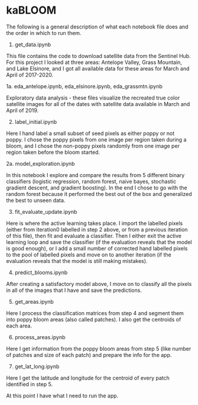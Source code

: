 # kaBLOOM


The following is a general description of what each notebook file does and the order in which to run them.


1. get_data.ipynb

This file contains the code to download satellite data from the Sentinel Hub. For this project I looked at three areas: Antelope Valley, Grass Mountain, and Lake Elsinore, and I got all available data for these areas for March and April of 2017-2020.

1a. eda_antelope.ipynb, eda_elsinore.ipynb, eda_grassmtn.ipynb

Exploratory data analysis - these files visualize the recreated true color satellite images for all of the dates with satellite data available in March and April of 2019.


2. label_initial.ipynb

Here I hand label a small subset of seed pixels as either poppy or not poppy. I chose the poppy pixels from one image per region taken during a bloom, and I chose the non-poppy pixels randomly from one image per region taken before the bloom started.

2a. model_exploration.ipynb

In this notebook I explore and compare the results from 5 different binary classifiers (logistic regression, random forest, naive bayes, stochastic gradient descent, and gradient boosting). In the end I chose to go with the random forest because it performed the best out of the box and generalized the best to unseen data.


3. fit_evaluate_update.ipynb

Here is where the active learning takes place. I import the labelled pixels (either from iteration0 labelled in step 2 above, or from a previous iteration of this file), then fit and evaluate a classifier. Then I either exit the active learning loop and save the classifier (if the evaluation reveals that the model is good enough), or I add a small number of corrected hand labelled pixels to the pool of labelled pixels and move on to another iteration (if the evaluation reveals that the model is still making mistakes).


4. predict_blooms.ipynb

After creating a satisfactory model above, I move on to classify all the pixels in all of the images that I have and save the predictions.


5. get_areas.ipynb

Here I process the classification matrices from step 4 and segment them into poppy bloom areas (also called patches). I also get the centroids of each area.


6. process_areas.ipynb

Here I get information from the poppy bloom areas from step 5 (like number of patches and size of each patch) and prepare the info for the app. 


7. get_lat_long.ipynb

Here I get the latitude and longitude for the centroid of every patch identified in step 5.


At this point I have what I need to run the app.
